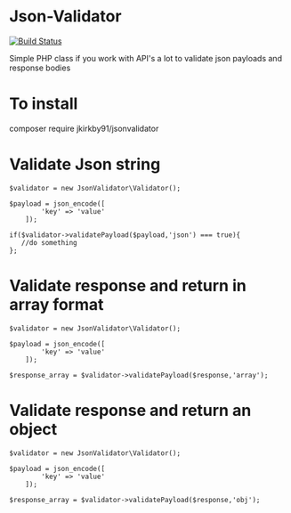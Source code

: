 # Json-Validator

[![Build Status](https://travis-ci.org/jkirkby91/JsonValidator.svg?branch=master)](https://travis-ci.org/jkirkby91/JsonValidator)

Simple PHP class if you work with API's a lot to validate json payloads and response bodies

# To install
   composer require jkirkby91/jsonvalidator

# Validate Json string

    $validator = new JsonValidator\Validator();

    $payload = json_encode([
            'key' => 'value'
        ]);

    if($validator->validatePayload($payload,'json') === true){
       //do something
    };
    
# Validate response and return in array format
   
    $validator = new JsonValidator\Validator();

    $payload = json_encode([
            'key' => 'value'
        ]);

    $response_array = $validator->validatePayload($response,'array');
    
# Validate response and return an object
   
    $validator = new JsonValidator\Validator();

    $payload = json_encode([
            'key' => 'value'
        ]);

    $response_array = $validator->validatePayload($response,'obj');
    
